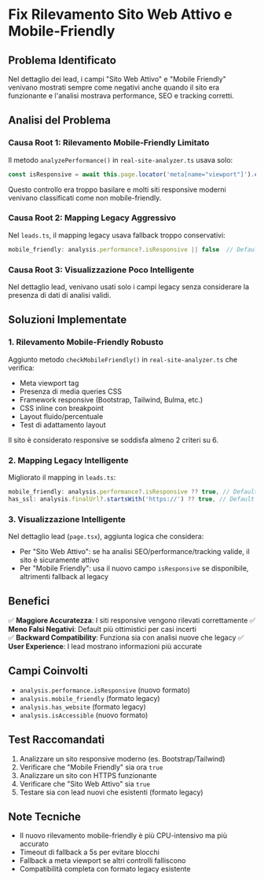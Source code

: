# Fix Rilevamento Sito Web Attivo e Mobile-Friendly

## Problema Identificato

Nel dettaglio dei lead, i campi "Sito Web Attivo" e "Mobile Friendly" venivano mostrati sempre come negativi anche quando il sito era funzionante e l'analisi mostrava performance, SEO e tracking corretti.

## Analisi del Problema

### Causa Root 1: Rilevamento Mobile-Friendly Limitato
Il metodo `analyzePerformance()` in `real-site-analyzer.ts` usava solo:
```typescript
const isResponsive = await this.page.locator('meta[name="viewport"]').count() > 0
```

Questo controllo era troppo basilare e molti siti responsive moderni venivano classificati come non mobile-friendly.

### Causa Root 2: Mapping Legacy Aggressivo
Nel `leads.ts`, il mapping legacy usava fallback troppo conservativi:
```typescript
mobile_friendly: analysis.performance?.isResponsive || false  // Default false
```

### Causa Root 3: Visualizzazione Poco Intelligente
Nel dettaglio lead, venivano usati solo i campi legacy senza considerare la presenza di dati di analisi validi.

## Soluzioni Implementate

### 1. Rilevamento Mobile-Friendly Robusto
Aggiunto metodo `checkMobileFriendly()` in `real-site-analyzer.ts` che verifica:
- Meta viewport tag
- Presenza di media queries CSS
- Framework responsive (Bootstrap, Tailwind, Bulma, etc.)
- CSS inline con breakpoint
- Layout fluido/percentuale
- Test di adattamento layout

Il sito è considerato responsive se soddisfa almeno 2 criteri su 6.

### 2. Mapping Legacy Intelligente
Migliorato il mapping in `leads.ts`:
```typescript
mobile_friendly: analysis.performance?.isResponsive ?? true, // Default true se non determinabile
has_ssl: analysis.finalUrl?.startsWith('https://') ?? true, // Default true per HTTPS
```

### 3. Visualizzazione Intelligente
Nel dettaglio lead (`page.tsx`), aggiunta logica che considera:
- Per "Sito Web Attivo": se ha analisi SEO/performance/tracking valide, il sito è sicuramente attivo
- Per "Mobile Friendly": usa il nuovo campo `isResponsive` se disponibile, altrimenti fallback al legacy

## Benefici

✅ **Maggiore Accuratezza**: I siti responsive vengono rilevati correttamente
✅ **Meno Falsi Negativi**: Default più ottimistici per casi incerti  
✅ **Backward Compatibility**: Funziona sia con analisi nuove che legacy
✅ **User Experience**: I lead mostrano informazioni più accurate

## Campi Coinvolti

- `analysis.performance.isResponsive` (nuovo formato)
- `analysis.mobile_friendly` (formato legacy) 
- `analysis.has_website` (formato legacy)
- `analysis.isAccessible` (nuovo formato)

## Test Raccomandati

1. Analizzare un sito responsive moderno (es. Bootstrap/Tailwind)
2. Verificare che "Mobile Friendly" sia ora `true`
3. Analizzare un sito con HTTPS funzionante 
4. Verificare che "Sito Web Attivo" sia `true`
5. Testare sia con lead nuovi che esistenti (formato legacy)

## Note Tecniche

- Il nuovo rilevamento mobile-friendly è più CPU-intensivo ma più accurato
- Timeout di fallback a 5s per evitare blocchi
- Fallback a meta viewport se altri controlli falliscono
- Compatibilità completa con formato legacy esistente
